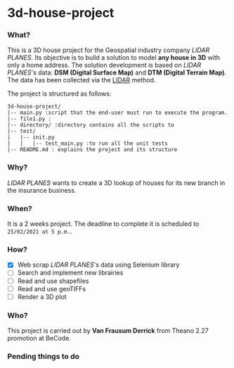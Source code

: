 # 3d-house-project

### What?
This is a 3D house project for the Geospatial industry company *LIDAR PLANES*. 
Its objective is to build a solution to model **any house in 3D** with only a home address.
The solution development is based on *LIDAR PLANES*'s data: **DSM (Digital Surface Map)** and **DTM (Digital Terrain Map)**.
The data has been collected via the [LIDAR](https://en.wikipedia.org/wiki/Lidar) method.

The project is structured as follows:
```
3d-house-project/
|-- main.py :script that the end-user must run to execute the program.
|-- file1.py :
|-- directory/ :directory contains all the scripts to
|-- test/
|   |-- init.py
|   |   |-- test_main.py :to run all the unit tests
|-- README.md : explains the project and its structure
```

### Why?
*LIDAR PLANES* wants to create a 3D lookup of houses for its new branch in the insurance business.


### When?
It is a 2 weeks project.
The deadline to complete it is scheduled to `25/02/2021 at 5 p.m.`.

### How?
- [x] Web scrap *LIDAR PLANES*'s data using Selenium library
- [ ] Search and implement new librairies
- [ ] Read and use shapefiles
- [ ] Read and use geoTIFFs
- [ ] Render a 3D plot

### Who?
This project is carried out by **Van Frausum Derrick** from Theano 2.27 promotion at BeCode.

### Pending things to do
